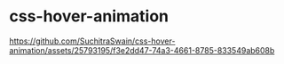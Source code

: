 # css-hover-animation


https://github.com/SuchitraSwain/css-hover-animation/assets/25793195/f3e2dd47-74a3-4661-8785-833549ab608b

